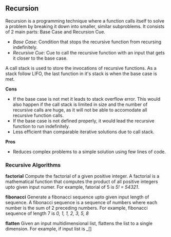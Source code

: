 ## Recursion

Recursion is a programming technique where a function calls itself to solve a problem by breaking it down into smaller, similar subproblems. It consists of 2 main parts: Base Case and Recursion Cue.

- _Base Case_: Condition that stops the recursive function from recursing indefinitely.
- _Recursive Cue_: Cue to call the recursive function with an input that gets it closer to the base case.

A call stack is used to store the invocations of recursive functions. As a stack follow LIFO, the last function in it's stack is when the base case is met.

**Cons**
- If the base case is not met it leads to stack overflow error. This would also happen if the call stack is limited in size and the number of recursive calls are huge, as it will not be able to accomodate all recursive function calls.
- If the base case is not defined properly, it would lead the recursive function to run indefinitely.
- Less efficient than comparable iterative solutions due to call stack.

**Pros**
- Reduces complex problems to a simple solution using few lines of code.

### Recursive Algorithms

**factorial**
Compute the factorial of a given positive integer. A factorial is a mathematical function that computes the product of all positive integers upto given input numer. For example, fatorial of 5 is _5! = 5*4*3*2*1_.

**fibonacci**
Generate a fibonacci sequence upto given input length of sequence. A fibonacci sequence is a sequence of numbers where each number is the sum of 2 preceding numbers. For example, fibonacci sequence of length 7 is _0, 1, 1, 2, 3, 5, 8_

**flatten**
Given an input multidimensional list, flattens the list to a single dimension. For example, if input list is _[]
